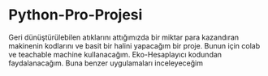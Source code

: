 # Python-Pro-Projesi
Geri dünüştürülebilen atıklarını attığımızda bir miktar para kazandıran makinenin kodlarını ve basit bir halini yapacağım bir proje.
Bunun için colab ve teachable machine kullanacağım.
Eko-Hesaplayıcı kodundan faydalanacağım.
Buna benzer uygulamaları inceleyeceğim
